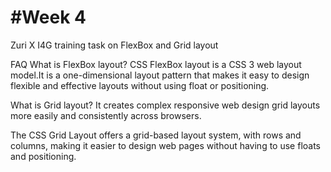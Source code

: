 # #Week 4

Zuri X I4G training task on FlexBox and Grid layout

FAQ
What is FlexBox layout?
CSS FlexBox layout is a CSS 3 web layout model.It is a one-dimensional layout pattern that makes it easy to design flexible and effective layouts without using float or positioning.

What is Grid layout?
It creates complex responsive web design grid layouts more easily and consistently across browsers.

The CSS Grid Layout offers a grid-based layout system, with rows and columns, making it easier to design web pages without having to use floats and positioning.
